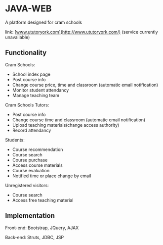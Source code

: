 # JAVA-WEB
A platform designed for cram schools

link: [www.ututoryork.com](http://www.ututoryork.com/) (service currently unavailable)
## Functionality
Cram Schools:
* School index page
* Post course info
* Change course price, time and classroom (automatic email notification)
* Monitor student attendancy
* Manage teaching team

Cram Schools Tutors:
* Post course info
* Change course time and classroom (automatic email notification)
* Upload teaching materials(change access authority)
* Record attendancy

Students:
* Course recommendation
* Course search
* Course purchase
* Access course materials
* Course evaluation
* Notified time or place change by email

Unregistered visitors:
* Course search
* Access free teaching material

## Implementation
Front-end: Bootstrap, JQuery, AJAX

Back-end: Struts, JDBC, JSP
